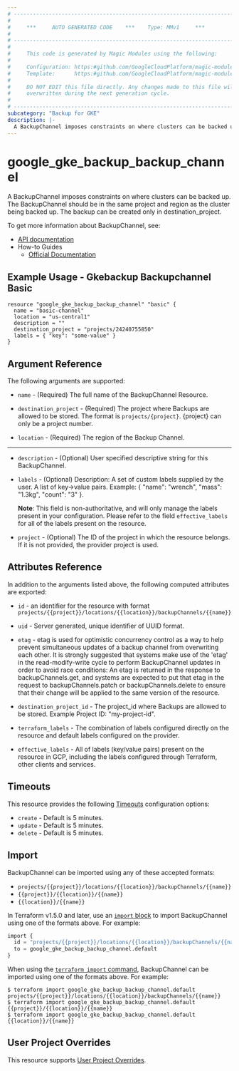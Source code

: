 ```yaml
---
# ----------------------------------------------------------------------------
#
#     ***     AUTO GENERATED CODE    ***    Type: MMv1     ***
#
# ----------------------------------------------------------------------------
#
#     This code is generated by Magic Modules using the following:
#
#     Configuration: https:#github.com/GoogleCloudPlatform/magic-modules/tree/main/mmv1/products/gkebackup/BackupChannel.yaml
#     Template:      https:#github.com/GoogleCloudPlatform/magic-modules/tree/main/mmv1/templates/terraform/resource.html.markdown.tmpl
#
#     DO NOT EDIT this file directly. Any changes made to this file will be
#     overwritten during the next generation cycle.
#
# ----------------------------------------------------------------------------
subcategory: "Backup for GKE"
description: |-
  A BackupChannel imposes constraints on where clusters can be backed up.
---
```


# google_gke_backup_backup_channel

A BackupChannel imposes constraints on where clusters can be backed up.
The BackupChannel should be in the same project and region
as the cluster being backed up.
The backup can be created only in destination_project.


To get more information about BackupChannel, see:

* [API documentation](https://cloud.google.com/kubernetes-engine/docs/add-on/backup-for-gke/reference/rest/v1/projects.locations.backupChannels)
* How-to Guides
    * [Official Documentation](https://cloud.google.com/kubernetes-engine/docs/add-on/backup-for-gke)

## Example Usage - Gkebackup Backupchannel Basic


```hcl
resource "google_gke_backup_backup_channel" "basic" {
  name = "basic-channel"
  location = "us-central1"
  description = ""
  destination_project = "projects/24240755850"
  labels = { "key": "some-value" }
}
```

## Argument Reference

The following arguments are supported:


* `name` -
  (Required)
  The full name of the BackupChannel Resource.

* `destination_project` -
  (Required)
  The project where Backups are allowed to be stored.
  The format is `projects/{project}`.
  {project} can only be a project number.

* `location` -
  (Required)
  The region of the Backup Channel.


- - -


* `description` -
  (Optional)
  User specified descriptive string for this BackupChannel.

* `labels` -
  (Optional)
  Description: A set of custom labels supplied by the user.
  A list of key->value pairs.
  Example: { "name": "wrench", "mass": "1.3kg", "count": "3" }.

  **Note**: This field is non-authoritative, and will only manage the labels present in your configuration.
  Please refer to the field `effective_labels` for all of the labels present on the resource.

* `project` - (Optional) The ID of the project in which the resource belongs.
    If it is not provided, the provider project is used.


## Attributes Reference

In addition to the arguments listed above, the following computed attributes are exported:

* `id` - an identifier for the resource with format `projects/{{project}}/locations/{{location}}/backupChannels/{{name}}`

* `uid` -
  Server generated, unique identifier of UUID format.

* `etag` -
  etag is used for optimistic concurrency control as a way to help prevent simultaneous
  updates of a backup channel from overwriting each other. It is strongly suggested that
  systems make use of the 'etag' in the read-modify-write cycle to perform BackupChannel updates
  in order to avoid race conditions: An etag is returned in the response to backupChannels.get,
  and systems are expected to put that etag in the request to backupChannels.patch or
  backupChannels.delete to ensure that their change will be applied to the same version of the resource.

* `destination_project_id` -
  The project_id where Backups are allowed to be stored.
  Example Project ID: "my-project-id".

* `terraform_labels` -
  The combination of labels configured directly on the resource
   and default labels configured on the provider.

* `effective_labels` -
  All of labels (key/value pairs) present on the resource in GCP, including the labels configured through Terraform, other clients and services.


## Timeouts

This resource provides the following
[Timeouts](https://developer.hashicorp.com/terraform/plugin/sdkv2/resources/retries-and-customizable-timeouts) configuration options:

- `create` - Default is 5 minutes.
- `update` - Default is 5 minutes.
- `delete` - Default is 5 minutes.

## Import


BackupChannel can be imported using any of these accepted formats:

* `projects/{{project}}/locations/{{location}}/backupChannels/{{name}}`
* `{{project}}/{{location}}/{{name}}`
* `{{location}}/{{name}}`


In Terraform v1.5.0 and later, use an [`import` block](https://developer.hashicorp.com/terraform/language/import) to import BackupChannel using one of the formats above. For example:

```tf
import {
  id = "projects/{{project}}/locations/{{location}}/backupChannels/{{name}}"
  to = google_gke_backup_backup_channel.default
}
```

When using the [`terraform import` command](https://developer.hashicorp.com/terraform/cli/commands/import), BackupChannel can be imported using one of the formats above. For example:

```
$ terraform import google_gke_backup_backup_channel.default projects/{{project}}/locations/{{location}}/backupChannels/{{name}}
$ terraform import google_gke_backup_backup_channel.default {{project}}/{{location}}/{{name}}
$ terraform import google_gke_backup_backup_channel.default {{location}}/{{name}}
```

## User Project Overrides

This resource supports [User Project Overrides](https://registry.terraform.io/providers/hashicorp/google/latest/docs/guides/provider_reference#user_project_override).
